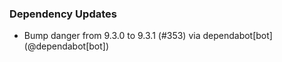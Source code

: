 ### Dependency Updates
* Bump danger from 9.3.0 to 9.3.1 (#353) via dependabot[bot] (@dependabot[bot])

